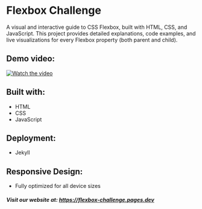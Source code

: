 # Flexbox Challenge

A visual and interactive guide to CSS Flexbox, built with HTML, CSS, and JavaScript. This project provides detailed explanations, code examples, and live visualizations for every Flexbox property (both parent and child).

## Demo video:
[![Watch the video](https://img.youtube.com/vi/Pt87s7dPTAY/maxresdefault.jpg)](https://www.youtube.com/watch?v=Pt87s7dPTAY)

## Built with:
- HTML
- CSS
- JavaScript

## Deployment:
- Jekyll

## Responsive Design:
- Fully optimized for all device sizes

##### Visit our website at: https://flexbox-challenge.pages.dev
